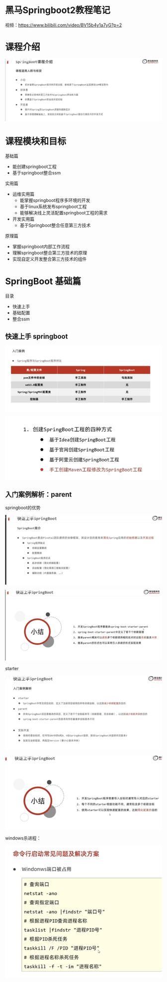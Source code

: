 # 黑马Springboot2教程笔记

视频：https://www.bilibili.com/video/BV15b4y1a7yG?p=2

# 课程介绍

![image-20220103215128938](_assets/黑马Springboot2教程笔记/image-20220103215128938.png)



# 课程模块和目标

基础篇

- 能创建springboot工程
- 基于springboot整合ssm

实用篇

- 运维实用篇
	- 能掌握springboot程序多环境的开发
	- 基于linux系统发布springboot工程
	- 能够解决线上灵活配置springboot工程的需求
- 开发实用篇
	- 基于Springboot整合任意第三方技术

原理篇

- 掌握springboot内部工作流程
- 理解springboot整合第三方技术的原理
- 实现自定义开发整合第三方技术的组件

# SpringBoot 基础篇

目录

- 快速上手
- 基础配置
- 整合ssm

## 快速上手 springboot



![image-20220103223557308](_assets/黑马Springboot2教程笔记/image-20220103223557308.png)

![image-20220103224930777](_assets/黑马Springboot2教程笔记/image-20220103224930777.png)



## 入门案例解析：parent

springboot的优势

![image-20220104001340730](_assets/黑马Springboot2教程笔记/image-20220104001340730.png)



![image-20220104002132554](_assets/黑马Springboot2教程笔记/image-20220104002132554.png)



starter

![image-20220104002708409](_assets/黑马Springboot2教程笔记/image-20220104002708409.png)





![image-20220104002846719](_assets/黑马Springboot2教程笔记/image-20220104002846719.png)





windows杀进程：

![image-20220112111115421](_assets/黑马Springboot2教程笔记/image-20220112111115421.png)

